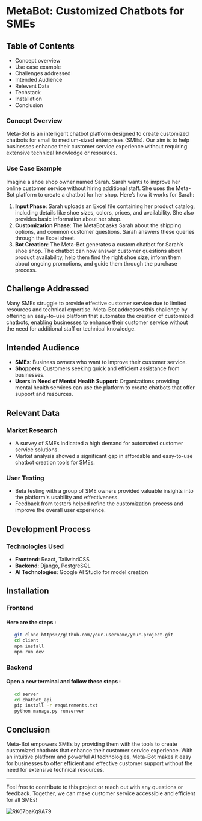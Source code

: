 # MetaBot: Customized Chatbots for SMEs

## Table of Contents

- Concept overview
- Use case example
- Challenges addressed
- Intended Audience
- Relevent Data
- Techstack
- Installation
- Conclusion

### Concept Overview

Meta-Bot is an intelligent chatbot platform designed to create customized chatbots for small to medium-sized enterprises (SMEs). Our aim is to help businesses enhance their customer service experience without requiring extensive technical knowledge or resources.

### Use Case Example

Imagine a shoe shop owner named Sarah. Sarah wants to improve her online customer service without hiring additional staff. She uses the Meta-Bot platform to create a chatbot for her shop. Here’s how it works for Sarah:

1. **Input Phase**: Sarah uploads an Excel file containing her product catalog, including details like shoe sizes, colors, prices, and availability. She also provides basic information about her shop.
2. **Customization Phase**: The MetaBot asks Sarah about the shipping options, and common customer questions. Sarah answers these queries through the Excel sheet.
3. **Bot Creation**: The Meta-Bot generates a custom chatbot for Sarah’s shoe shop. The chatbot can now answer customer questions about product availability, help them find the right shoe size, inform them about ongoing promotions, and guide them through the purchase process.

## Challenge Addressed

Many SMEs struggle to provide effective customer service due to limited resources and technical expertise. Meta-Bot addresses this challenge by offering an easy-to-use platform that automates the creation of customized chatbots, enabling businesses to enhance their customer service without the need for additional staff or technical knowledge.

## Intended Audience

- **SMEs**: Business owners who want to improve their customer service.
- **Shoppers**: Customers seeking quick and efficient assistance from businesses.
- **Users in Need of Mental Health Support**: Organizations providing mental health services can use the platform to create chatbots that offer support and resources.

## Relevant Data

### Market Research

- A survey of SMEs indicated a high demand for automated customer service solutions.
- Market analysis showed a significant gap in affordable and easy-to-use chatbot creation tools for SMEs.

### User Testing

- Beta testing with a group of SME owners provided valuable insights into the platform's usability and effectiveness.
- Feedback from testers helped refine the customization process and improve the overall user experience.

## Development Process

### Technologies Used

- **Frontend**: React, TailwindCSS
- **Backend**: Django, PostgreSQL
- **AI Technologies**: Google AI Studio for model creation

## Installation
### Frontend
#### Here are the steps :
```bash
   git clone https://github.com/your-username/your-project.git
   cd client
   npm install
   npm run dev
```
### Backend
#### Open a new terminal and follow these steps :
```bash
   cd server
   cd chatbot_api
   pip install -r requirements.txt
   python manage.py runserver
```
## Conclusion

Meta-Bot empowers SMEs by providing them with the tools to create customized chatbots that enhance their customer service experience. With an intuitive platform and powerful AI technologies, Meta-Bot makes it easy for businesses to offer efficient and effective customer support without the need for extensive technical resources.

---


Feel free to contribute to this project or reach out with any questions or feedback. Together, we can make customer service accessible and efficient for all SMEs!

![RK67baKq9A79](https://github.com/user-attachments/assets/030a88cd-40f6-4f4e-b149-091ad0bfe158)


